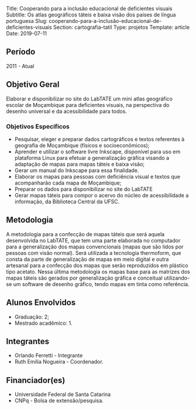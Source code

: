 Title: Cooperando para a inclusão educacional de deficientes visuais
Subtitle: Os atlas geográficos táteis e baixa visão dos países de língua portuguesa
Slug: cooperando-para-a-inclusão-educacional-de-deficientes-visuais
Section: cartografia-tatil
Type: projetos
Template: article
Date: 2019-07-11

## Período

2011 - Atual

## Objetivo Geral

Elaborar e disponibilizar no site do LabTATE um mini atlas geográfico escolar
de Moçambique para deficientes visuais, na perspectiva do desenho universal e
da acessibilidade para todos.

### Objetivos Específicos

- Pesquisar, eleger e preparar dados cartográficos e textos referentes à
  geografia de Moçambique (físicos e socioeconômicos);
- Aprender e utilizar o software livre Inkscape, disponível para uso em
  plataforma Linux para efetuar a generalização gráfica visando a adaptação de
  mapas para mapas táteis e baixa visão;
- Gerar um manual do Inkscape para essa finalidade.
- Elaborar os mapas para pessoas com deficiência visual e textos que
  acompanharão cada mapa de Moçambique;
- Preparar os dados para disponibilizar no site do LabTATE
- Gerar mapas táteis para compor o acervo do núcleo de acessibilidade a
  informação, da Biblioteca Central da UFSC.

## Metodologia

A metodologia para a confecção de mapas táteis que será aquela desenvolvida no
LabTATE, que tem uma parte elaborada no computador para a generalização dos
mapas convencionais (mapas que são lidos por pessoas com visão normal). Será
utilizada a tecnologia thermoform, que consta da parte de generalização de
mapas em meio digital e outra artesanal para a confecção dos mapas que serão
reproduzidos em plástico tipo acetato. Nessa última metodologia os mapas base
para as matrizes dos mapas táteis são gerados por generalização gráfica e
conceitual utilizando-se um software de desenho gráfico, tendo mapas em tinta
como referência.

## Alunos Envolvidos

- Graduação: 2;
- Mestrado acadêmico: 1.

## Integrantes
- Orlando Ferretti - Integrante
- Ruth Emilia Nogueira - Coordenador.

##  Financiador(es)
- Universidade Federal de Santa Catarina
- CNPq - Bolsa de extensão/pesquisa.
